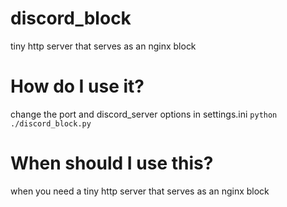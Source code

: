 # discord_block
tiny http server that serves as an nginx block

# How do I use it?
change the port and discord_server options in settings.ini
``python ./discord_block.py``

# When should I use this?
when you need a tiny http server that serves as an nginx block